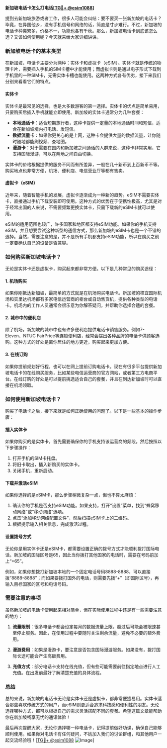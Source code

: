 **新加坡电话卡怎么打电话[[TG💪+ @esim1088](https://t.me/s/esim1088)]**

提到去新加坡旅游或者工作，很多人可能会纠结：要不要买一张新加坡的电话卡？毕竟，在异国他乡，没有手机信号和网络的话，简直是寸步难行。不过，新加坡的电话卡种类繁多，价格不一，功能也各有千秋。那么，新加坡电话卡到底该怎么选？又该如何使用呢？今天就来给大家详细讲讲。

### 新加坡电话卡的基本类型

在新加坡，电话卡主要分为两种：实体卡和虚拟卡（eSIM）。实体卡就是传统的物理卡片，需要插入手机的SIM卡槽中才能使用；而虚拟卡则是通过电子形式下载到手机里的一种SIM卡，无需实体卡槽也能使用。这两种方式各有优劣，接下来我们分别来看看它们的特点。

#### 实体卡

实体卡是最常见的选择，也是大多数游客的第一选择。实体卡的优点是简单易用，只要购买后插入手机就能立即使用。新加坡的实体卡通常分为几种套餐：

- **本地通话卡**：适合短期旅行者，这种卡提供一定量的本地通话时间和短信，适合在新加坡境内打电话、发短信。
- **数据流量卡**：如果你更关心的是上网，这种卡会提供大量的数据流量，让你随时随地都能刷视频、查地图。
- **漫游卡**：对于需要在国内和新加坡之间通话的人群来说，这种卡非常实用，它支持国际漫游，可以在两地之间自由切换。

实体卡的价格根据提供的服务不同而有所差异，一般在几十新币到上百新币不等。购买地点也非常方便，机场、便利店、电信营业厅等都有售卖。

#### 虚拟卡（eSIM）

近年来，随着智能手机的发展，虚拟卡逐渐成为一种新的趋势。eSIM不需要实体卡，直接通过手机下载安装即可使用。这种方式的优势在于便携性极高，尤其是对于经常出国的人来说，不需要频繁更换实体卡，只需下载新的eSIM卡就可以使用。

eSIM的适用范围也较广，许多国家和地区都支持eSIM功能。如果你的手机支持eSIM，并且想要尝试这种新型的通信方式，那么新加坡的eSIM卡也是一个不错的选择。当然，需要注意的是，并不是所有手机都支持eSIM功能，所以在购买之前一定要确认自己的设备是否兼容。

### 如何购买新加坡电话卡？

无论是实体卡还是虚拟卡，购买起来都非常方便。以下是几种常见的购买途径：

#### 1. 机场购买

如果你刚抵达新加坡，最简单的方式就是在机场购买电话卡。新加坡的樟宜国际机场和实里达机场都有多家电信运营商的柜台或自动售货机，提供各种类型的电话卡。机场内的工作人员通常会很乐意为你解答疑问，并帮助你选择合适的套餐。

#### 2. 城市中的便利店

除了机场，新加坡的城市中也有许多便利店提供电话卡销售服务。例如7-Eleven、NTUC FairPrice等连锁便利店，经常会摆出各种品牌的电话卡供顾客选购。这种方式的好处是离你居住的地方更近，购买起来更加方便。

#### 3. 在线订购

如果你提前规划好行程，也可以在网上提前订购电话卡。现在有很多平台提供新加坡电话卡的在线购买服务，比如某些电信运营商的官方网站，或者第三方电商平台。在线订购的好处是可以提前挑选适合自己的套餐，并且在到达新加坡时可以直接在机场领取。

### 如何使用新加坡电话卡？

购买了电话卡之后，接下来就是如何正确使用的问题了。以下是一些基本的操作步骤：

#### 插入实体卡

如果你购买的是实体卡，首先需要确保你的手机支持该运营商的频段。然后按照以下步骤操作：

1. 打开手机的SIM卡托盘。
2. 将旧卡取出，插入新购买的实体卡。
3. 关闭手机，重新启动。

#### 下载并激活eSIM

如果你选择的是eSIM卡，那么步骤稍微复杂一点，但也不算太麻烦：

1. 确认你的手机是否支持eSIM功能。如果支持，打开“设置”菜单，找到“蜂窝移动网络”或“移动网络”选项。
2. 点击“添加移动网络配置文件”，然后扫描eSIM卡上的二维码。
3. 根据提示输入相关信息，完成激活过程。

#### 设置拨号方式

无论你是用实体卡还是eSIM卡，都需要设置正确的拨号方式才能顺利拨打国际电话。新加坡的国际区号是65，因此当你拨打其他国家的电话时，需要在号码前加上“+65”。

例如，如果你想拨打新加坡本地的一个固定电话号码8888-8888，可以直接拨“8888-8888”；而如果要拨打国外的电话，则需要先拨“+”（即国际区号），再输入目标国家的区号和电话号码。

### 需要注意的事项

虽然新加坡的电话卡使用起来相对简单，但在实际使用过程中还是有一些需要注意的地方：

1. **流量限制**：很多电话卡都会设定每月的数据流量上限，超过后可能会被限速甚至停止服务。因此，在使用过程中要随时关注剩余流量，避免不必要的额外费用。
   
2. **漫游费用**：如果是漫游卡，要注意是否包含国际漫游服务。如果没有，拨打国际长途可能会产生高额费用。

3. **充值方式**：部分电话卡支持在线充值，但有些可能需要前往指定地点进行人工充值。在出发前最好了解清楚充值的具体流程。

### 总结

总的来说，新加坡的电话卡无论是实体卡还是虚拟卡，都非常便捷易用。实体卡适合那些喜欢传统方式的用户，而eSIM则更适合追求科技感和便利性的朋友。无论选择哪种方式，都可以根据自己的需求灵活搭配不同的套餐。希望这篇文章能帮助你在新加坡畅享无忧的通讯体验！

最后再次提醒大家，无论你选择哪一种电话卡，记得提前做好功课，确保自己能够顺利使用。如果你对电话卡有任何疑问，不妨加入我们的讨论群组，和其他用户一起交流经验哦！[[TG💪+ @esim1088](https://t.me/s/esim1088) ![Image](https://i.postimg.cc/4NQfJmqS/Snipaste-2025-05-13-00-14-12.png)]
